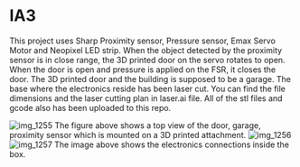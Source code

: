 # IA3

This project uses Sharp Proximity sensor, Pressure sensor, Emax Servo Motor and Neopixel LED strip. When the object detected by the proximity sensor is in close range, the 3D printed door on the servo rotates to open. When the door is open and pressure is applied on the FSR, it closes the door. 
The 3D printed door and the building is supposed to be a garage. The base where the electronics reside has been laser cut. You can find the file dimensions and the laser cutting plan in laser.ai file. All of the stl files and gcode also has been uploaded to this repo. 

![img_1255](https://cloud.githubusercontent.com/assets/16812610/20318886/2c3e8e70-ab3a-11e6-92be-9f592b384e31.JPG)
The figure above shows a top view of the door, garage, proximity sensor which is mounted on a 3D printed attachment. 
![img_1256](https://cloud.githubusercontent.com/assets/16812610/20318885/2c3cc2e8-ab3a-11e6-801b-089dd79b0ddb.JPG)
![img_1257](https://cloud.githubusercontent.com/assets/16812610/20318884/2c3c8e0e-ab3a-11e6-8877-eb3250ce0847.JPG)
The image above shows the electronics connections inside the box.

